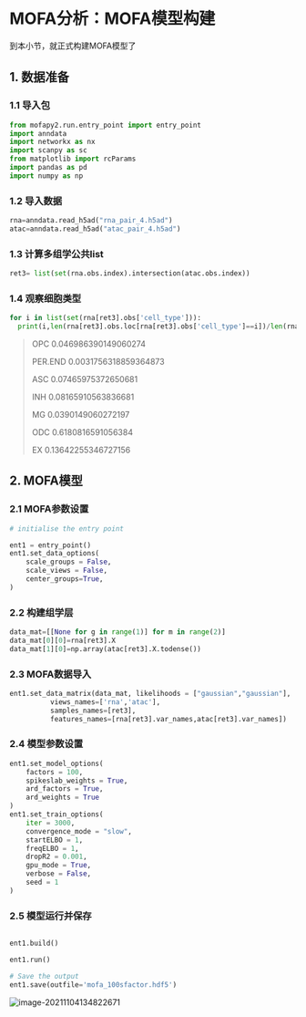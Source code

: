 # MOFA分析：MOFA模型构建

到本小节，就正式构建MOFA模型了

## 1. 数据准备

### 1.1 导入包

```python
from mofapy2.run.entry_point import entry_point
import anndata
import networkx as nx
import scanpy as sc
from matplotlib import rcParams
import pandas as pd
import numpy as np
```

### 1.2 导入数据

```python
rna=anndata.read_h5ad("rna_pair_4.h5ad")
atac=anndata.read_h5ad("atac_pair_4.h5ad")
```

### 1.3 计算多组学公共list

```python
ret3= list(set(rna.obs.index).intersection(atac.obs.index))
```

### 1.4 观察细胞类型

```python
for i in list(set(rna[ret3].obs['cell_type'])):
  print(i,len(rna[ret3].obs.loc[rna[ret3].obs['cell_type']==i])/len(rna[ret3].obs))
```

> OPC 0.046986390149060274 
>
> PER.END 0.0031756318859364873 
>
> ASC 0.07465975372650681 
>
> INH 0.08165910563836681 
>
> MG 0.0390149060272197 
>
> ODC 0.6180816591056384 
>
> EX 0.13642255346727156

## 2. MOFA模型

### 2.1 MOFA参数设置

```python
# initialise the entry point

ent1 = entry_point()
ent1.set_data_options(
    scale_groups = False, 
    scale_views = False,
    center_groups=True,
)
```

### 2.2 构建组学层

```python
data_mat=[[None for g in range(1)] for m in range(2)]
data_mat[0][0]=rna[ret3].X
data_mat[1][0]=np.array(atac[ret3].X.todense())
```

### 2.3 MOFA数据导入

```python
ent1.set_data_matrix(data_mat, likelihoods = ["gaussian","gaussian"],
          views_names=['rna','atac'],
          samples_names=[ret3],
          features_names=[rna[ret3].var_names,atac[ret3].var_names])
```

### 2.4 模型参数设置

```python
ent1.set_model_options(
    factors = 100, 
    spikeslab_weights = True, 
    ard_factors = True,
    ard_weights = True
)
ent1.set_train_options(
    iter = 3000, 
    convergence_mode = "slow", 
    startELBO = 1, 
    freqELBO = 1, 
    dropR2 = 0.001, 
    gpu_mode = True, 
    verbose = False, 
    seed = 1
)
```

### 2.5 模型运行并保存

```python

ent1.build()

ent1.run()

# Save the output
ent1.save(outfile='mofa_100sfactor.hdf5')
```

![image-20211104134822671](C:\Users\FernandoZeng\Desktop\biobook\MOFA\mofa_5.assets\image-20211104134822671.png)